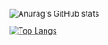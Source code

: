 ![Anurag's GitHub stats](https://github-readme-stats.vercel.app/api?username=Iskander229&show_icons=true&theme=aura)

[![Top Langs](https://github-readme-stats.vercel.app/api/top-langs/?username=Iskander229&layout=compact&theme=aura)](https://github.com/anuraghazra/github-readme-stats)

